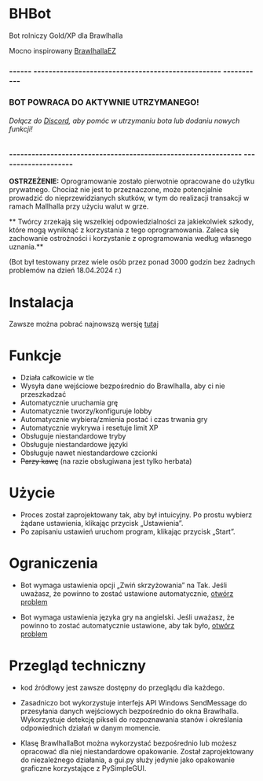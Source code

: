 # BHBot 

Bot rolniczy Gold/XP dla Brawlhalla 

Mocno inspirowany [BrawlhallaEZ](https://github.com/jamunano/BrawlhallaEZ) 

### ------ -------------------------------------------------- ----------- 

### BOT POWRACA DO AKTYWNIE UTRZYMANEGO! 
###### Dołącz do [Discord](https://discord.gg/2HDmuqqq9p), aby pomóc w utrzymaniu bota lub dodaniu nowych funkcji! 

### -------------------------------------------------------------- -------------------- 

**OSTRZEŻENIE:** Oprogramowanie zostało pierwotnie opracowane do użytku prywatnego. 
Chociaż nie jest to przeznaczone, może potencjalnie prowadzić do nieprzewidzianych skutków, w tym do realizacji transakcji w ramach Mallhalla przy użyciu walut w grze. 

** Twórcy zrzekają się wszelkiej odpowiedzialności za jakiekolwiek szkody, które mogą wyniknąć z korzystania z tego oprogramowania. Zaleca się zachowanie ostrożności i korzystanie z oprogramowania według własnego uznania.** 

(Bot był testowany przez wiele osób przez ponad 3000 godzin bez żadnych problemów na dzień 18.04.2024 r.) 

# Instalacja 
Zawsze można pobrać najnowszą wersję [tutaj ](https://github.com/Nick2bad4u/BHBot/releases) 

# Funkcje 

- Działa całkowicie w tle 
- Wysyła dane wejściowe bezpośrednio do Brawlhalla, aby ci nie przeszkadzać 
- Automatycznie uruchamia grę 
- Automatycznie tworzy/konfiguruje lobby 
- Automatycznie wybiera/zmienia postać i czas trwania gry 
- Automatycznie wykrywa i resetuje limit XP 
- Obsługuje niestandardowe tryby 
- Obsługuje niestandardowe języki 
- Obsługuje nawet niestandardowe czcionki 
- ~~Parzy kawę~~ (na razie obsługiwana jest tylko herbata) 

# Użycie 
- Proces został zaprojektowany tak, aby był intuicyjny. Po prostu wybierz żądane ustawienia, klikając przycisk „Ustawienia”. 
- Po zapisaniu ustawień uruchom program, klikając przycisk „Start”. 

# Ograniczenia 
- Bot wymaga ustawienia opcji „Zwiń skrzyżowania” na Tak. Jeśli uważasz, że powinno to zostać ustawione automatycznie, [otwórz problem](https://github.com/nick2bad4u/bhbot/issues)

- Bot wymaga ustawienia języka gry na angielski. Jeśli uważasz, że powinno to zostać automatycznie ustawione, aby tak było, [otwórz problem](https://github.com/nick2bad4u/bhbot/issues) 

# Przegląd techniczny 
- kod źródłowy jest zawsze dostępny do przeglądu dla każdego. 
- Zasadniczo bot wykorzystuje interfejs API Windows SendMessage do przesyłania danych wejściowych bezpośrednio do okna Brawlhalla. Wykorzystuje detekcję pikseli do rozpoznawania stanów i określania odpowiednich działań w danym momencie.

- Klasę BrawlhallaBot można wykorzystać bezpośrednio lub możesz opracować dla niej niestandardowe opakowanie. Został zaprojektowany do niezależnego działania, a gui.py służy jedynie jako opakowanie graficzne korzystające z PySimpleGUI.
